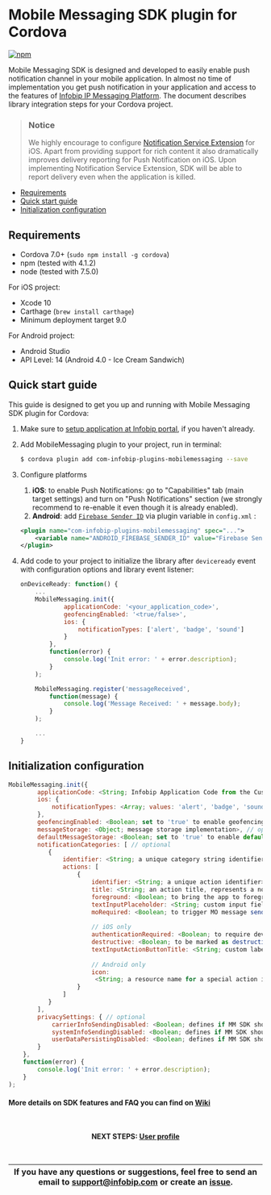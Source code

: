 # Mobile Messaging SDK plugin for Cordova

[![npm](https://img.shields.io/npm/v/com-infobip-plugins-mobilemessaging.svg)](https://www.npmjs.com/package/com-infobip-plugins-mobilemessaging)

Mobile Messaging SDK is designed and developed to easily enable push notification channel in your mobile application. In almost no time of implementation you get push notification in your application and access to the features of [Infobip IP Messaging Platform](https://portal.infobip.com/push/). 
The document describes library integration steps for your Cordova project.

> ### Notice
> We highly encourage to configure [Notification Service Extension](https://github.com/infobip/mobile-messaging-cordova-plugin/wiki/Delivery-improvements-and-rich-content-notifications) for iOS. Apart from providing support for rich content it also dramatically improves delivery reporting for Push Notification on iOS. Upon implementing Notification Service Extension, SDK will be able to report delivery even when the application is killed.

  * [Requirements](#requirements)
  * [Quick start guide](#quick-start-guide)
  * [Initialization configuration](#initialization-configuration)

## Requirements
- Cordova 7.0+ (`sudo npm install -g cordova`)
- npm (tested with 4.1.2)
- node (tested with 7.5.0)

For iOS project:
- Xcode 10
- Carthage (`brew install carthage`)
- Minimum deployment target 9.0

For Android project: 
- Android Studio
- API Level: 14 (Android 4.0 - Ice Cream Sandwich)

## Quick start guide
This guide is designed to get you up and running with Mobile Messaging SDK plugin for Cordova:

1. Make sure to [setup application at Infobip portal](https://dev.infobip.com/push-messaging), if you haven't already.

2. Add MobileMessaging plugin to your project, run in terminal:
    ```bash
    $ cordova plugin add com-infobip-plugins-mobilemessaging --save
    ```

3. Configure platforms

    1. **iOS**: to enable Push Notifications: go to "Capabilities" tab (main target settings) and turn on "Push Notifications" section (we strongly recommend to re-enable it even though it is already enabled).
    2. **Android**: add [`Firebase Sender ID`](https://dev.infobip.com/push-messaging/firebase-cloud-messaging-fcm-server-api-key-setup) via plugin variable in `config.xml` :
    ```xml
    <plugin name="com-infobip-plugins-mobilemessaging" spec="...">
        <variable name="ANDROID_FIREBASE_SENDER_ID" value="Firebase Sender ID" />
    </plugin>
    ```

4. Add code to your project to initialize the library after `deviceready` event with configuration options and library event listener:

    ```javascript
    onDeviceReady: function() {
        ...
        MobileMessaging.init({
                applicationCode: '<your_application_code>',
                geofencingEnabled: '<true/false>',
                ios: {
                    notificationTypes: ['alert', 'badge', 'sound']
                }
            },
            function(error) {
                console.log('Init error: ' + error.description);
            }
        );

        MobileMessaging.register('messageReceived', 
            function(message) {
                console.log('Message Received: ' + message.body);
            }
        );

        ...
    }
    ```

## Initialization configuration
```javascript
MobileMessaging.init({
        applicationCode: <String; Infobip Application Code from the Customer Portal obtained in step 2>,
        ios: {
            notificationTypes: <Array; values: 'alert', 'badge', 'sound'; notification types to indicate how the app should alert user when push message arrives>
        },
        geofencingEnabled: <Boolean; set to 'true' to enable geofencing inside the library>, // optional
        messageStorage: <Object; message storage implementation>, // optional
        defaultMessageStorage: <Boolean; set to 'true' to enable default message storage implementation>, // optional
        notificationCategories: [ // optional
           {
               identifier: <String; a unique category string identifier>,
               actions: [
                   {
                       identifier: <String; a unique action identifier>,
                       title: <String; an action title, represents a notification action button label>,
                       foreground: <Boolean; to bring the app to foreground or leave it in background state (or not)>,
                       textInputPlaceholder: <String; custom input field placeholder>,
                       moRequired: <Boolean; to trigger MO message sending (or not)>,
                                               
                       // iOS only
                       authenticationRequired: <Boolean; to require device to be unlocked before performing (or not)>,
                       destructive: <Boolean; to be marked as destructive (or not)>,
                       textInputActionButtonTitle: <String; custom label for a sending button>,
                       
                       // Android only
                       icon:
                        <String; a resource name for a special action icon>
                   }
               ]   
           }
        ],
        privacySettings: { // optional
            carrierInfoSendingDisabled: <Boolean; defines if MM SDK should send carrier information to the server; false by default>,
            systemInfoSendingDisabled: <Boolean; defines if MM SDK should send system information to the server; false by default>,
            userDataPersistingDisabled: <Boolean; defines if MM SDK should persist User Data locally. Persisting user data locally gives you quick access to the data and eliminates a need to implement the persistent storage yourself; false by default>
        }
    },
    function(error) {
        console.log('Init error: ' + error.description);
    }
);
```

#### More details on SDK features and FAQ you can find on [Wiki](https://github.com/infobip/mobile-messaging-cordova-plugin/wiki)

<br>
<p align="center"><b>NEXT STEPS: <a href="https://github.com/infobip/mobile-messaging-sdk-android/wiki/User-profile">User profile</a></b></p>
<br>

| If you have any questions or suggestions, feel free to send an email to support@infobip.com or create an <a href="https://github.com/infobip/mobile-messaging-cordova-plugin/issues" target="_blank">issue</a>. |
|---|
